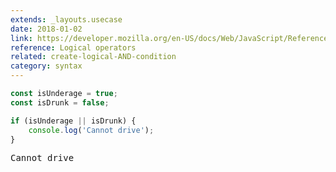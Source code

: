```yaml
---
extends: _layouts.usecase
date: 2018-01-02
link: https://developer.mozilla.org/en-US/docs/Web/JavaScript/Reference/Operators/Logical_Operators
reference: Logical operators
related: create-logical-AND-condition
category: syntax
---
```


```javascript
const isUnderage = true;
const isDrunk = false;

if (isUnderage || isDrunk) {
    console.log('Cannot drive');
}
```

<pre class="output">Cannot drive</pre>
